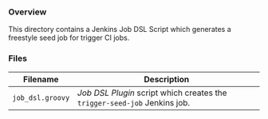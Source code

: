### Overview

This directory contains a Jenkins Job DSL Script which generates a freestyle seed job for trigger CI jobs.

### Files

| Filename                  | Description                                                                                      |
|---------------------------|--------------------------------------------------------------------------------------------------|
| `job_dsl.groovy`          | *Job DSL Plugin* script which creates the `trigger-seed-job` Jenkins job.                        |